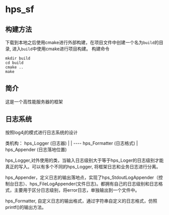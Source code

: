 # hps_sf

## 构建方法
下载到本地之后使用cmake进行外部构建，在项目文件中创建一个名为`build`的目录, 进入`build`中使用cmake进行项目构建。
构建命令
```
mkdir build
cd build
cmake ..
make
```
## 简介
这是一个高性能服务器的框架

## 日志系统
按照log4j的模式进行日志系统的设计

类机构：
    hps_Logger (日志器)
        |
        | ---- hps_Formatter (日志格式)
        |
    hps_Appender (日志落地位置)

hps_Logger,对外使用的类，当输入日志级别大于等于hps_Loger的日志级别才能真正的写入。可以有多个不同的hps_Logger, 将框架日志和业务日志进行分离。

hps_Appender，定义日志的输出落地点，实现了hps_StdoutLogAppender（控制台日志）、hps_FileLogAppender(文件日志)。都拥有自己的日志级别和日志格式，主要用于区分日志级别，将error日志，单独输出到一个文件中。

hps_Formatter, 自定义日志的输出格式，通过字符串自定义的日志格式，仿照printf()的输出方法。
